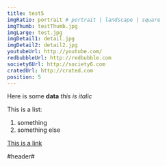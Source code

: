 ```yaml
---
title: test5
imgRatio: portrait # portrait | landscape | square
imgThumb: testThumb.jpg
imgLarge: test.jpg
imgDetail1: detail.jpg
imgDetail2: detail2.jpg
youtubeUrl: http://youtube.com/
redbubbleUrl: http://redbubble.com
society6Url: http://society6.com
cratedUrl: http://crated.com
position: 5
---
```


Here is some **data**
*this is italic*

This is a list:

1. something
1. something else

[This is a link](http://www.darkcoding.net)

#header#